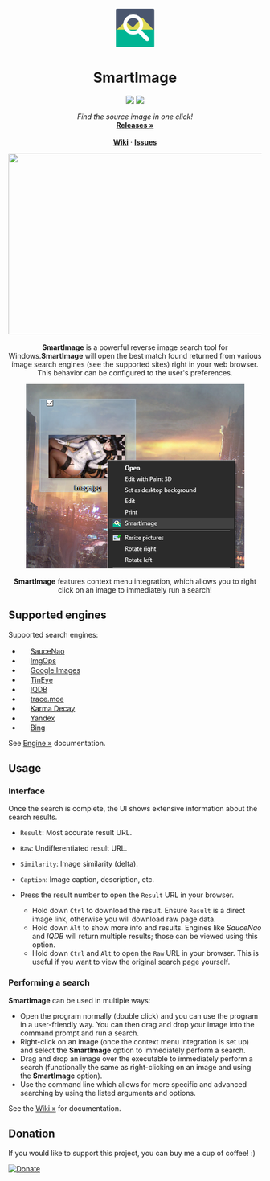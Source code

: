 <!-- PROJECT LOGO -->
<br />
<p align="center">
  <a href="https://github.com/Decimation/SmartImage">
    <img src="SmartImage/Icon.png" alt="Logo" width="80" height="80">
  </a>

  <h1 align="center">SmartImage</h1>
  
  <p align="center">
    <a href="https://GitHub.com/Decimation/SmartImage/releases/" alt="Releases">
        <img src="https://img.shields.io/github/release/Decimation/SmartImage.svg" /></a>
    
  <a href="https://GitHub.com/Decimation/SmartImage/releases/" alt="Total Downloads">
        <img src="https://img.shields.io/github/downloads/Decimation/SmartImage/total.svg" /></a>
    
</p>

  <p align="center">
  <i>Find the source image in one click!</i>
    <br />
    <a href="https://github.com/Decimation/SmartImage/releases"><strong>Releases »</strong></a>
    <br />
    <br />
    <a href="https://github.com/Decimation/SmartImage/wiki"><strong>Wiki</strong></a>
    ·
  <a href="https://github.com/Decimation/SmartImage/issues"><strong>Issues</strong></a>
    
  </p>
</p>

<!-- ... -->

<p align="center">
  
  <img src="https://github.com/Decimation/SmartImage/raw/master/Demo.gif" width="640" height="360">
  
  <p align="center"><b>SmartImage</b> is a powerful reverse image search tool for Windows.<b>SmartImage</b> will open the best match found returned from various image search engines (see the supported sites) right in your web browser. This behavior can be configured to the user's preferences.</p>
  
  <p align="center">
  <img src="https://github.com/Decimation/SmartImage/blob/master/Context%20menu%20integration.png" width="435" height="367">
  <p align="center"><b>SmartImage</b> features context menu integration, which allows you to right click on an image to immediately run a search!</p>
  </p>
  
</p>

<!-- ... -->

## Supported engines

Supported search engines:

- <img src="https://saucenao.com/favicon.ico" width="16" height="16"/> [SauceNao](https://saucenao.com/)
- <img src="http://imgops.com/favicon.ico" width="16" height="16"/> [ImgOps](http://imgops.com/)
- <img src="https://images.google.com/favicon.ico" width="16" height="16"/> [Google Images](https://images.google.com/)
- <img src="https://tineye.com/favicon.ico" width="16" height="16"/> [TinEye](https://tineye.com/)
- <img src="https://iqdb.org/favicon.ico" width="16" height="16"/> [IQDB](https://iqdb.org/)
- <img src="https://trace.moe/favicon128.png" width="16" height="16"/> [trace.moe](https://trace.moe/)
- <img src="http://karmadecay.com/favicon.ico" width="16" height="16"/> [Karma Decay](http://karmadecay.com/)
- <img src="https://yandex.com/favicon.ico" width="16" height="16"/> [Yandex](https://yandex.com/images/)
- <img src="https://www.bing.com/favicon.ico" width="16" height="16"/> [Bing](https://www.bing.com/images/)

See [Engine »](https://github.com/Decimation/SmartImage/wiki/Engines) documentation.

<!-- ... -->

## Usage

### Interface

<!--<img src="https://github.com/Decimation/SmartImage/raw/master/Example search results.png" width="492" height="421">-->

Once the search is complete, the UI shows extensive information about the search results.

- `Result`: Most accurate result URL.
- `Raw`: Undifferentiated result URL.
- `Similarity`: Image similarity (delta).
- `Caption`: Image caption, description, etc.

- Press the result number to open the `Result` URL in your browser.
  - Hold down `Ctrl` to download the result. Ensure `Result` is a direct image link, otherwise you will download raw page data.
  - Hold down `Alt` to show more info and results. Engines like *SauceNao* and *IQDB* will return multiple results; those can be viewed using this option.
  - Hold down `Ctrl` and `Alt` to open the `Raw` URL in your browser. This is useful if you want to view the original search page yourself.

### Performing a search

<b>SmartImage</b> can be used in multiple ways:

- Open the program normally (double click) and you can use the program in a user-friendly way. You can then drag and drop your image into the command prompt and run a search.
- Right-click on an image (once the context menu integration is set up) and select the <b>SmartImage</b> option to immediately perform a search.
- Drag and drop an image over the executable to immediately perform a search (functionally the same as right-clicking on an image and using the <b>SmartImage</b> option).
- Use the command line which allows for more specific and advanced searching by using the listed arguments and options.

See the [Wiki »](https://github.com/Decimation/SmartImage/wiki) for documentation.

<!-- ... -->

## Donation

If you would like to support this project, you can buy me a cup of coffee! :)

[![Donate](https://img.shields.io/badge/Donate-PayPal-blue.svg)](https://paypal.me/decimation001?locale.x=en_US)
